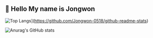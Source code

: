 ## 👋 Hello My name is Jongwon
<center>

</center>


![Top Langs](https://github-readme-stats.vercel.app/api/top-langs/?username=Jongwon-0518)](https://github.com/Jongwon-0518/github-readme-stats)


![Anurag's GitHub stats](https://github-readme-stats.vercel.app/api?username=Jongwon-0518&show_icons=true&theme=jolly)


<!--
**Jongwon-0518/Jongwon-0518** is a ✨ _special_ ✨ repository because its `README.md` (this file) appears on your GitHub profile.

Here are some ideas to get you started:

- 🔭 I’m currently working on ...
- 🌱 I’m currently learning ...
- 👯 I’m looking to collaborate on ...
- 🤔 I’m looking for help with ...
- 💬 Ask me about ...
- 📫 How to reach me: ...
- 😄 Pronouns: ...
- ⚡ Fun fact: ...
-->
